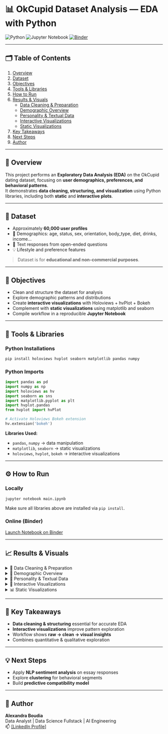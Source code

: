 # 📊 OkCupid Dataset Analysis — EDA with Python

![Python](https://img.shields.io/badge/Python-3.11-blue)
![Jupyter Notebook](https://img.shields.io/badge/Jupyter-Notebook-orange)
[![Binder](https://mybinder.org/badge_logo.svg)](https://mybinder.org/v2/gh/YOUR_GITHUB_USERNAME/REPO_NAME/HEAD?filepath=main.ipynb)

---

## 🗂️ Table of Contents
1. [Overview](#🧠-overview)
2. [Dataset](#📂-dataset)
3. [Objectives](#🎯-objectives)
4. [Tools & Libraries](#🧰-tools--libraries)
5. [How to Run](#⚙️-how-to-run)
6. [Results & Visuals](#📈-results--visuals)
    - [Data Cleaning & Preparation](#🧹-data-cleaning--preparation)
    - [Demographic Overview](#👥-demographic-overview)
    - [Personality & Textual Data](#💬-personality--textual-data)
    - [Interactive Visualizations](#🎨-interactive-visualizations)
    - [Static Visualizations](#📊-static-visualizations)
7. [Key Takeaways](#🧩-key-takeaways)
8. [Next Steps](#💡-next-steps)
9. [Author](#🧾-author)

---

## 🧠 Overview
This project performs an **Exploratory Data Analysis (EDA)** on the OkCupid dating dataset, focusing on **user demographics, preferences, and behavioral patterns**.  
It demonstrates **data cleaning, structuring, and visualization** using Python libraries, including both **static** and **interactive plots**.

---

## 📂 Dataset
- Approximately **60,000 user profiles**  
- 👥 Demographics: age, status, sex, orientation, body_type, diet, drinks, income...  
- 💬 Text responses from open-ended questions  
- 💡 Lifestyle and preference features  

> Dataset is for **educational and non-commercial purposes**.

---

## 🎯 Objectives
- Clean and structure the dataset for analysis  
- Explore demographic patterns and distributions  
- Create **interactive visualizations** with Holoviews + hvPlot + Bokeh  
- Complement with **static visualizations** using matplotlib and seaborn  
- Compile workflow in a reproducible **Jupyter Notebook**

---

## 🧰 Tools & Libraries

### Python Installations
```bash
pip install holoviews hvplot seaborn matplotlib pandas numpy
```

### Python Imports
```python
import pandas as pd
import numpy as np
import holoviews as hv
import seaborn as sns
import matplotlib.pyplot as plt
import hvplot.pandas
from hvplot import hvPlot

# Activate Holoviews Bokeh extension
hv.extension('bokeh')
```

**Libraries Used:**
- `pandas`, `numpy` → data manipulation  
- `matplotlib`, `seaborn` → static visualizations  
- `holoviews`, `hvplot`, `bokeh` → interactive visualizations  

---

## ⚙️ How to Run

### Locally
```bash
jupyter notebook main.ipynb
```
Make sure all libraries above are installed via `pip install`.

### Online (Binder)
[Launch Notebook on Binder](https://mybinder.org/v2/gh/YOUR_GITHUB_USERNAME/REPO_NAME/HEAD?filepath=main.ipynb)

---

## 📈 Results & Visuals

<details>
<summary>🧹 Data Cleaning & Preparation</summary>

- Cleaned missing or inconsistent values  
- Structured numeric and categorical features  
- Prepared textual columns for potential NLP  

**Result:** clean, structured dataset ready for analysis

</details>

<details>
<summary>👥 Demographic Overview</summary>

- Age distribution: concentrated 25–35 years old  
- Gender & orientation ratios typical for dating apps  
- Geographic distribution visualized with interactive plots  

**Insight:** profile completion varies by age and region

</details>

<details>
<summary>💬 Personality & Textual Data</summary>

- Explored open-ended essays for themes like **travel, music, friends**  
- Essay length correlates with engagement  

**Insight:** textual openness may indicate personality and matching potential

</details>

<details>
<summary>🎨 Interactive Visualizations</summary>

```python
# Example interactive histogram
df.hvplot.hist('age', bins=30, title='Age Distribution')

# Example interactive scatter plot
df.hvplot.scatter(
    x='age',
    y='essay_length',
    by='orientation',
    size=5,
    alpha=0.6
)
```

- Multi-dimensional scatter plots with hover insights  
- Dynamic histograms for user attributes  

</details>

<details>
<summary>📊 Static Visualizations</summary>

- Histograms, bar charts, scatter plots with matplotlib/seaborn  
- Quick quantitative summaries for comparison  

</details>

---

## 🧩 Key Takeaways
- **Data cleaning & structuring** essential for accurate EDA  
- **Interactive visualizations** improve pattern exploration  
- Workflow shows **raw → clean → visual insights**  
- Combines quantitative & qualitative exploration

---

## 💡 Next Steps
- Apply **NLP sentiment analysis** on essay responses  
- Explore **clustering** for behavioral segments  
- Build **predictive compatibility model**

---

## 🧾 Author
**Alexandra Boudia**  
Data Analyst | Data Science Fullstack | AI Engineering  
📫 [[LinkedIn Profile]](https://www.linkedin.com/in/alexandra-boudia/)
